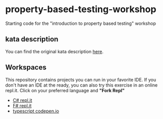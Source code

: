 # property-based-testing-workshop
Starting code for the "introduction to property based testing" workshop

## kata description
You can find the original kata description [here](https://kata-log.rocks/mars-rover-kata).

## Workspaces

This repository contains projects you can run in your favorite IDE. If you don't have an IDE at the ready, you can also try this exercise in an online repl.it. Click on your preferred language and **"Fork Repl"** 

* [C# repl.it](https://replit.com/@praGmatic/pbt-csharp?v=1)
* [F# repl.it](https://replit.com/@praGmatic/pbt-fsharp?v=1)
* [typescript codepen.io](https://codepen.io/jovaneyck/pen/YzvRggq?editors=0010)